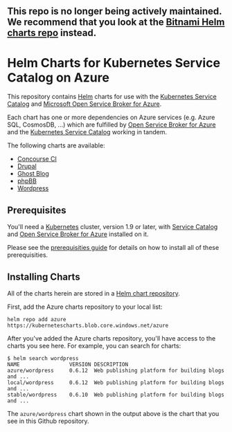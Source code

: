 
## **This repo is no longer being actively maintained. We recommend that you look at the [Bitnami Helm charts repo](https://github.com/bitnami/charts) instead.**

# Helm Charts for Kubernetes Service Catalog on Azure

This repository contains [Helm](https://helm.sh/) charts for use with the
[Kubernetes Service Catalog](https://github.com/kubernetes-incubator/service-catalog)
and
[Microsoft Open Service Broker for Azure](https://github.com/Azure/open-service-broker-azure).

Each chart has one or more dependencies on Azure services (e.g. Azure SQL, CosmosDB, ...)
which are fulfilled by [Open Service Broker for Azure](https://github.com/Azure/open-service-broker-azure) and
the [Kubernetes Service Catalog](https://github.com/kubernetes-incubator/service-catalog) working
in tandem.

The following charts are available:

- [Concourse CI](./concourse)
- [Drupal](./drupal)
- [Ghost Blog](./ghost)
- [phpBB](./phpbb)
- [Wordpress](./wordpress)

## Prerequisites

You'll need a [Kubernetes](https://kubernetes.io) cluster, version 1.9 or later,
with [Service Catalog](https://github.com/kubernetes-incubator/service-catalog)
and [Open Service Broker for Azure](https://github.com/Azure/open-service-broker-azure)
installed on it.

Please see the [prerequisities guide](./docs/prerequisities/README.md) for
details on how to install all of these prerequisities.

## Installing Charts

All of the charts herein are stored in a
[Helm chart repository](https://github.com/kubernetes/helm/blob/master/docs/chart_repository.md).

First, add the Azure charts repository to your local list:

```console
helm repo add azure https://kubernetescharts.blob.core.windows.net/azure
```

After you've added the Azure charts repository, you'll have access to the charts you see here.
For example, you can search for charts:

```console
$ helm search wordpress
NAME            	VERSION	DESCRIPTION
azure/wordpress 	0.6.12 	Web publishing platform for building blogs and ...
local/wordpress 	0.6.12 	Web publishing platform for building blogs and ...
stable/wordpress	0.6.10 	Web publishing platform for building blogs and ...
```

The `azure/wordpress` chart shown in the output above is the chart that you see in this Github repository.
